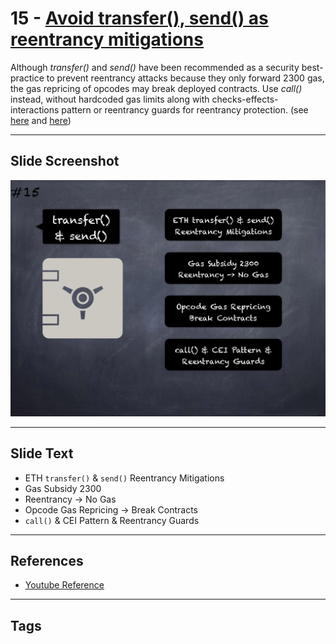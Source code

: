 # 15 - [Avoid transfer(), send() as reentrancy mitigations](Avoid%20transfer(),%20send()%20as%20reentrancy%20mitigations.md)
Although _transfer()_ and _send()_ have been recommended as a security best-practice to prevent reentrancy attacks because they only forward 2300 gas, the gas repricing of opcodes may break deployed contracts. Use _call()_ instead, without hardcoded gas limits along with checks-effects-interactions pattern or reentrancy guards for reentrancy protection. (see [here](https://consensys.net/diligence/blog/2019/09/stop-using-soliditys-transfer-now/) and [here](https://swcregistry.io/docs/SWC-134))

___
## Slide Screenshot
![015.png](../../images/4.%20Pitfalls%20and%20Best%20Practices%20101/015.png)
___
## Slide Text
- ETH `transfer()` & `send()` Reentrancy Mitigations
- Gas Subsidy 2300
- Reentrancy -> No Gas
- Opcode Gas Repricing -> Break Contracts
- `call()` & CEI Pattern & Reentrancy Guards
___
## References
- [Youtube Reference](https://youtu.be/OOzyoaYIw2k?t=1359)
___
## Tags